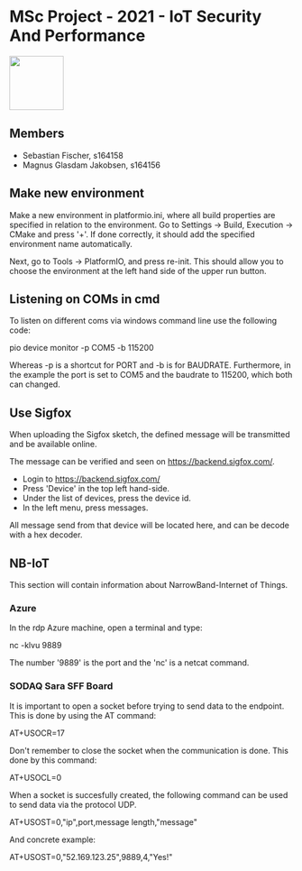 # MSc Project - 2021 - IoT Security And Performance

<img src="https://images.squarespace-cdn.com/content/5b052242506fbe7ea6c0969c/1539868936426-869NHDYJ3T0P9JJE2G5J/DTU_Logo_Corporate_Red_RGB.png?format=1500w&content-type=image%2Fpng" width="96">

## Members
- Sebastian Fischer, s164158
- Magnus Glasdam Jakobsen, s164156

## Make new environment
Make a new environment in platformio.ini, where all build properties are specified in relation to the environment.
Go to Settings -> Build, Execution -> CMake and press '+'. If done correctly, it should add the specified environment name automatically. 

Next, go to Tools -> PlatformIO, and press re-init. This should allow you to choose the environment at the left hand side of the upper run button.

## Listening on COMs in cmd
To listen on different coms via windows command line use the following code:

pio device monitor -p COM5 -b 115200 

Whereas -p is a shortcut for PORT and -b is for BAUDRATE. Furthermore, in the example the port is set to COM5 and the baudrate to 115200, which both can changed.

## Use Sigfox
When uploading the Sigfox sketch, the defined message will be transmitted and be available online.

The message can be verified and seen on https://backend.sigfox.com/.

- Login to https://backend.sigfox.com/
- Press 'Device' in the top left hand-side.
- Under the list of devices, press the device id.
- In the left menu, press messages.

All message send from that device will be located here, and can be decode with a hex decoder.

## NB-IoT
This section will contain information about NarrowBand-Internet of Things.
### Azure 

In the rdp Azure machine, open a terminal and type:

nc -klvu 9889

The number '9889' is the port and the 'nc' is a netcat command.

### SODAQ Sara SFF Board
It is important to open a socket before trying to send data to the endpoint. This is done by using the AT command:

AT+USOCR=17

Don't remember to close the socket when the communication is done. This done by this command:

AT+USOCL=0

When a socket is succesfully created, the following command can be used to send data via the protocol UDP.

AT+USOST=0,"ip",port,message length,"message"

And concrete example:

AT+USOST=0,"52.169.123.25",9889,4,"Yes!"